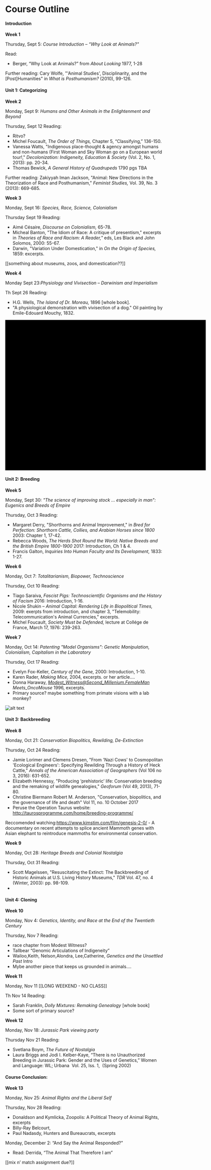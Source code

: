# Course Outline

#### Introduction


**Week 1**

Thursday, Sept 5: <em class="u">Course Introduction – “Why Look at Animals?"</em>

Read: 
* Berger, “Why Look at Animals?” from *About Looking* 1977, 1-28

Further reading:
Cary Wolfe, "'Animal Studies', Disciplinarity, and the [Post]Humanities" in *What is Posthumanism?* (2010), 99-126.


#### Unit 1: Categorizing


**Week 2**

Monday, Sept 9: <em class="u">Humans and Other Animals in the Enlightenment and Beyond</em>


Thursday, Sept 12 Reading:
* Ritvo?
*	Michel Foucault, *The Order of Things,* Chapter 5, “Classifying,” 136-150.
*	Vanessa Watts, "Indigenous place-thought & agency amongst humans and non-humans (First Woman and Sky Woman go on a European world tour!," *Decolonization: Indigeneity, Education & Society* (Vol. 2,  No. 1,  2013): pp. 20-34.
*	Thomas Bewick, *A General History of Quadrupeds* 1790 pgs TBA

Further reading:
Zakiyyah Iman Jackson, "Animal: New Directions in the Theorization of Race and Posthumanism," *Feminist Studies,*
Vol. 39, No. 3 (2013): 669-685.




**Week 3**

Monday, Sept 16: <em class="u">Species, Race, Science, Colonialism</em>


Thursday Sept 19 Reading:
*	Aimé Césaire, *Discourse on Colonialism,* 65-78.
*	Micheal Banton, "The Idiom of Race: A critique of presentism," excerpts in *Theories of Race and Racism: A Reader,"* eds, Les Black and John Solomos, 2000: 55-67.
*	Darwin, "Variation Under Domestication," in *On the Origin of Species,* 1859: excerpts.

[[something about museums, zoos, and domestication??]]




**Week 4**

Monday Sept 23:<em class="u">Physiology and Vivisection – Darwinism and Imperialism</em>


Th Sept 26 Reading: 
* H.G. Wells, *The Island of Dr. Moreau,* 1896 [whole book].
* "A physiological demonstration with vivisection of a dog." Oil painting by Emile-Edouard Mouchy, 1832.

<div class="uv" data-locale="en-GB:English (GB)" data-config="https://wellcomelibrary.org/assets/config/uv-config.json" data-uri="https://wellcomelibrary.org/iiif/b12023917/manifest" data-collectionindex="0" data-manifestindex="0" data-sequenceindex="0" data-canvasindex="0" data-zoom="0.0092,0.1552,1.0787,0.6517" data-rotation="0" style="width:640px; height:480px; background-color: #000"></div><script type="text/javascript" id="embedUV" src="https://wellcomelibrary.org/spas/uv/versions/uv-1.7.32/lib/embed.js"></script><script type="text/javascript">/* wordpress fix */</script>


#### Unit 2: Breeding


**Week 5**

Monday, Sept 30: <em class="u">"The science of improving stock ... especially in man": Eugenics and Breeds of Empire</em>


Thursday, Oct 3 Reading:

* Margaret Derry, "Shorthorns and Animal Improvement," in *Bred for Perfection: Shorthorn Cattle, Collies, and Arabian Horses since 1800* 2003: Chapter 1, 17-42.
* Rebecca Woods, *The Herds Shot Round the World: Native Breeds and the British Empire 1800-1900* 2017: Introduction, Ch 1 & 4.
* Francis Galton, *Inquiries Into Human Faculty and Its Development,* 1833: 1-27.




**Week 6**

Monday, Oct 7: <em class="u">Totalitarianism, Biopower, Technoscience</em>


Thursday, Oct 10 Reading: 
* Tiago Saraiva, *Fascist Pigs: Technoscientific Organisms and the History of Facism* 2016: Introduction, 1-16.
* Nicole Shukin – *Animal Capital: Rendering Life in Biopolitical Times,* 2009: exerpts from introduction, and chapter 3, "Telemobility: Telecommunication's Animal Currencies," excerpts.
* Michel Foucault, *Society Must be Defended,* lecture at Collége de France, March 17, 1976: 239-263.






**Week 7**

Monday, Oct 14: <em class="u">Patenting "Model Organisms": Genetic Manipulation, Colonialism, Capitalism in the Laboratory</em>


Thursday, Oct 17 Reading:
* Evelyn Fox-Keller, *Century of the Gene,* 2000: Introduction, 1-10.
* Karen Rader, *Making Mice,* 2004, excerpts. or her article....
* Donna Haraway, *Modest_Witness@Second_Millenium.FemaleMan Meets_OncoMouse* 1996, excerpts. 
* Primary source? maybe something from primate visions with a lab monkey?

![alt text](images/oncomouse.jpeg "Logo Title Text 1")

#### Unit 3: Backbreeding




**Week 8**

Monday, Oct 21: <em class="u">Conservation Biopolitics, Rewilding, De-Extinction</em>


Thursday, Oct 24 Reading: 
* Jamie Lorimer and Clemens Dresen, "From 'Nazi Cows' to Cosmopolitan 'Ecological Engineers': Specifying Rewilding Through a History of Heck Cattle," *Annals of the American Association of Geographers* (Vol 106 no 3, 2016): 631-652.
* Elizabeth Hennessy, "Producing ‘prehistoric’ life: Conservation breeding and the remaking of wildlife genealogies," *Geoforum* (Vol 49, 2013), 71-80.
* Christine Biermann  Robert M. Anderson, "Conservation, biopolitics, and the governance of life and death" Vol 11, no. 10 October 2017
* Peruse the Operation Taurus website: http://taurosprogramme.com/home/breeding-programme/

Reccomended watching:https://www.kimstim.com/film/genesis-2-0/ - A documentary on recent attempts to splice ancient Mammoth genes with Asian elephant to reintroduce mammoths for environmental conservation.



**Week 9**

Monday, Oct 28: <em class="u">Heritage Breeds and Colonial Nostalgia</em>
 

Thursday, Oct 31 Reading: 
* Scott Magelssen, "Resuscitating the Extinct: The Backbreeding of Historic Animals at U.S. Living History Museums," *TDR* Vol. 47, no. 4 (Winter, 2003): pp. 98-109.
* 

#### Unit 4: Cloning

**Week 10**

Monday, Nov 4: <em class="u">Genetics, Identity, and Race at the End of the Twentieth Century</em>


Thursday, Nov 7 Reading:
* race chapter from Modest Witness?
* Tallbear “Genomic Articulations of Indigeneity”
* Wailoo,Keith, Nelson,Alondra, Lee,Catherine, *Genetics and the Unsettled Past* Intro
* Mybe another piece that keeps us grounded in animals….




**Week 11**

Monday, Nov 11 [[LONG WEEKEND - NO CLASS]]


Th Nov 14 Reading:
* Sarah Franklin, *Dolly Mixtures: Remaking Genealogy* [whole book]
* Some sort of primary source?




**Week 12**

Monday, Nov 18: <em class="u">*Jurassic Park* viewing party</em>


Thursday Nov 21 Reading: 
*	Svetlana Boym, *The Future of Nostalgia*
* Laura Briggs and Jodi I. Kelber-Kaye, “There is no Unauthorized Breeding in Jurassic Park: Gender and the Uses of Genetics,” Women and Language: WL; Urbana  Vol. 25, Iss. 1,  (Spring 2002)




#### Course Conclusion:


**Week 13**

Monday, Nov 25:  <em class="u">Animal Rights and the Liberal Self </em>


Thursday, Nov 28 Reading:
* Donaldson and Kymlicka, Zoopolis: A Political Theory of Animal Rights, excerpts 
* Billy-Ray Belcourt, 
* Paul Nadasdy, Hunters and Bureaucrats, excerpts

Monday, December 2: “And Say the Animal Responded?”
* Read: Derrida, “The Animal That Therefore I am”

[[mix n’ match assignment due?]]

